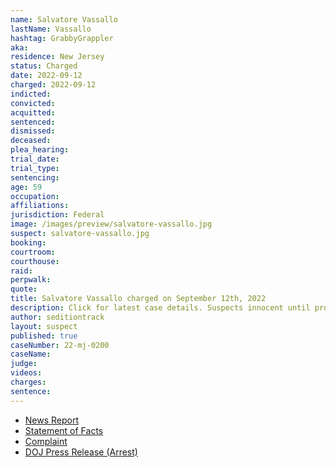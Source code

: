 ```yaml
---
name: Salvatore Vassallo
lastName: Vassallo
hashtag: GrabbyGrappler
aka:
residence: New Jersey
status: Charged
date: 2022-09-12
charged: 2022-09-12
indicted:
convicted:
acquitted:
sentenced:
dismissed:
deceased:
plea_hearing:
trial_date:
trial_type:
sentencing:
age: 59
occupation:
affiliations:
jurisdiction: Federal
image: /images/preview/salvatore-vassallo.jpg
suspect: salvatore-vassallo.jpg
booking:
courtroom:
courthouse:
raid:
perpwalk:
quote:
title: Salvatore Vassallo charged on September 12th, 2022
description: Click for latest case details. Suspects innocent until proven guilty.
author: seditiontrack
layout: suspect
published: true
caseNumber: 22-mj-0200
caseName:
judge:
videos:
charges:
sentence:
---
```

- [News Report](https://newjersey.news12.com/toms-river-man-faces-charges-related-to-jan-6-riot-at-the-us-capitol)
- [Statement of Facts](https://www.justice.gov/usao-dc/case-multi-defendant/file/1535166/download)
- [Complaint](https://www.justice.gov/usao-dc/case-multi-defendant/file/1535176/download)
- [DOJ Press Release (Arrest)](https://www.justice.gov/usao-dc/pr/new-jersey-man-arrested-felony-and-misdemeanor-charges-actions-during-jan-6-capitol?s=31)
